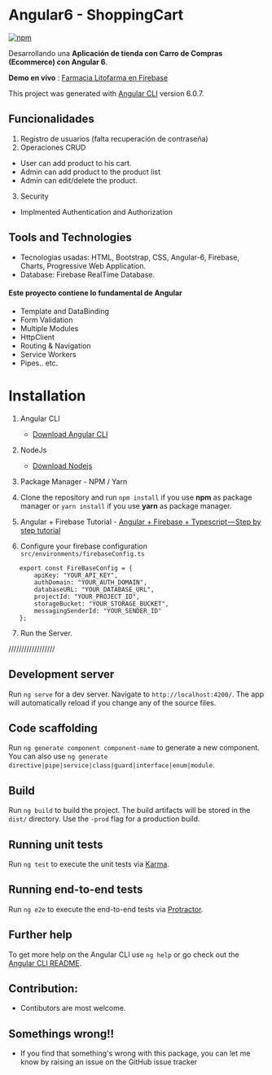 # Angular6 - ShoppingCart

[![npm](https://img.shields.io/badge/demo-online-brightgreen.svg)](https://farmacia-litofarma-94380.firebaseapp.com/)

Desarrollando una **Aplicación de tienda con Carro de Compras (Ecommerce) con Angular 6**.

**Demo en vivo** : [Farmacia Litofarma en Firebase](https://farmacia-litofarma-94380.firebaseapp.com/)

This project was generated with [Angular CLI](https://github.com/angular/angular-cli) version 6.0.7.

## Funcionalidades

1.  Registro de usuarios (falta recuperación de contraseña)
2.  Operaciones CRUD

* User can add product to his cart.
* Admin can add product to the product list
* Admin can edit/delete the product.

3.  Security

* Implmented Authentication and Authorization

## Tools and Technologies

* Tecnologias usadas: HTML, Bootstrap, CSS, Angular-6, Firebase, Charts, Progressive Web Application.
* Database: Firebase RealTime Database.

#### Este proyecto contiene lo fundamental de Angular

* Template and DataBinding
* Form Validation
* Multiple Modules
* HttpClient
* Routing & Navigation
* Service Workers
* Pipes.. etc.


# Installation

1.  Angular CLI
    * [Download Angular CLI](https://cli.angular.io/)
2.  NodeJs
    * [Download Nodejs](https://nodejs.org/en/download/)
3.  Package Manager - NPM / Yarn
4.  Clone the repository and run `npm install` if you use **npm** as package manager or `yarn install` if you use **yarn** as package manager.
5.  Angular + Firebase Tutorial - [Angular + Firebase + Typescript — Step by step tutorial](https://medium.com/factory-mind/angular-firebase-typescript-step-by-step-tutorial-2ef887fc7d71)

6. Configure your firebase configuration `src/environments/firebaseConfig.ts`
 ```
    export const FireBaseConfig = {
        apiKey: "YOUR_API_KEY",
        authDomain: "YOUR_AUTH_DOMAIN",
        databaseURL: "YOUR_DATABASE_URL",
        projectId: "YOUR_PROJECT_ID",
        storageBucket: "YOUR_STORAGE_BUCKET",
        messagingSenderId: "YOUR_SENDER_ID"
    }; 
```

7. Run the Server. 

//////////////////

## Development server

Run `ng serve` for a dev server. Navigate to `http://localhost:4200/`. The app will automatically reload if you change any of the source files.

## Code scaffolding

Run `ng generate component component-name` to generate a new component. You can also use `ng generate directive|pipe|service|class|guard|interface|enum|module`.

## Build

Run `ng build` to build the project. The build artifacts will be stored in the `dist/` directory. Use the `-prod` flag for a production build.

## Running unit tests

Run `ng test` to execute the unit tests via [Karma](https://karma-runner.github.io).

## Running end-to-end tests

Run `ng e2e` to execute the end-to-end tests via [Protractor](http://www.protractortest.org/).

## Further help

To get more help on the Angular CLI use `ng help` or go check out the [Angular CLI README](https://github.com/angular/angular-cli/blob/master/README.md).

## Contribution:

* Contibutors are most welcome.

## Somethings wrong!!

* If you find that something's wrong with this package, you can let me know by raising an issue on the GitHub issue tracker


